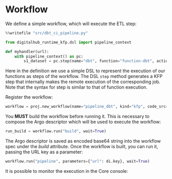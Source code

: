 # Workflow

We define a simple workflow, which will execute the ETL step:

``` python
%%writefile "src/dbt_ci_pipeline.py"

from digitalhub_runtime_kfp.dsl import pipeline_context

def myhandler(url):
    with pipeline_context() as pc:
        s1_dataset = pc.step(name="dbt", function="function-dbt", action="transform", inputs={"employees": url}, outputs={"output_table": "department-60"})
```

Here in the definition we use a simple DSL to represent the execution of our functions as steps of the workflow. The DSL ``step`` method generates a KFP step that internally makes the remote execution of the corresponding job. Note that the syntax for step is similar to that of function execution.

Register the workflow:

``` python
workflow = proj.new_workflow(name="pipeline_dbt", kind="kfp", code_src="src/dbt_ci_pipeline.py", handler="myhandler")
```

You **MUST** build the workflow before running it. This is necessary to compose the Argo descriptor which will be used to execute the workflow:

``` python
run_build = workflow.run("build", wait=True)
```

The Argo descriptor is saved as encoded base64 string into the workflow spec under the *build* attribute.
Once the workflow is built, you can run it, passing the URL key as a parameter:

``` python
workflow.run("pipeline", parameters={"url": di.key}, wait=True)
```

It is possible to monitor the execution in the Core console:
